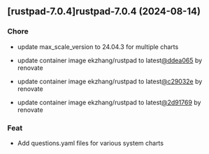 

## [rustpad-7.0.4]rustpad-7.0.4 (2024-08-14)

### Chore



- update max_scale_version to 24.04.3 for multiple charts

- update container image ekzhang/rustpad to latest[@ddea065](https://github.com/ddea065) by renovate

- update container image ekzhang/rustpad to latest[@c29032e](https://github.com/c29032e) by renovate

- update container image ekzhang/rustpad to latest[@2d91769](https://github.com/2d91769) by renovate

### Feat



- Add questions.yaml files for various system charts